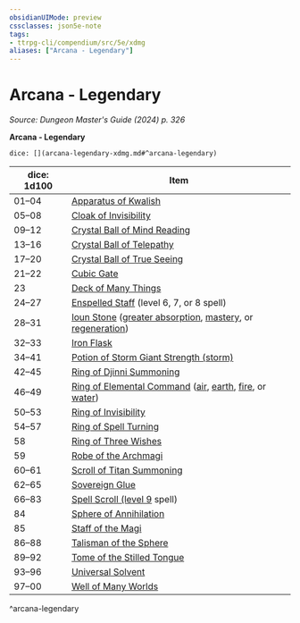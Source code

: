```yaml
---
obsidianUIMode: preview
cssclasses: json5e-note
tags:
- ttrpg-cli/compendium/src/5e/xdmg
aliases: ["Arcana - Legendary"]
---
```

# Arcana - Legendary
*Source: Dungeon Master's Guide (2024) p. 326* 

**Arcana - Legendary**

`dice: [](arcana-legendary-xdmg.md#^arcana-legendary)`

| dice: 1d100 | Item |
|-------------|------|
| 01–04 | [Apparatus of Kwalish](Misc%20Files/CLI/compendium/items/apparatus-of-kwalish-xdmg.md) |
| 05–08 | [Cloak of Invisibility](Misc%20Files/CLI/compendium/items/cloak-of-invisibility-xdmg.md) |
| 09–12 | [Crystal Ball of Mind Reading](Misc%20Files/CLI/compendium/items/crystal-ball-of-mind-reading-xdmg.md) |
| 13–16 | [Crystal Ball of Telepathy](Misc%20Files/CLI/compendium/items/crystal-ball-of-telepathy-xdmg.md) |
| 17–20 | [Crystal Ball of True Seeing](Misc%20Files/CLI/compendium/items/crystal-ball-of-true-seeing-xdmg.md) |
| 21–22 | [Cubic Gate](Misc%20Files/CLI/compendium/items/cubic-gate-xdmg.md) |
| 23 | [Deck of Many Things](Misc%20Files/CLI/compendium/items/deck-of-many-things-xdmg.md) |
| 24–27 | [Enspelled Staff](Misc%20Files/CLI/compendium/items/enspelled-staff-xdmg.md) (level 6, 7, or 8 spell) |
| 28–31 | [Ioun Stone](Misc%20Files/CLI/compendium/items/ioun-stone-xdmg.md) ([greater absorption](Misc%20Files/CLI/compendium/items/ioun-stone-greater-absorption-xdmg.md), [mastery](Misc%20Files/CLI/compendium/items/ioun-stone-mastery-xdmg.md), or [regeneration](Misc%20Files/CLI/compendium/items/ioun-stone-regeneration-xdmg.md)) |
| 32–33 | [Iron Flask](Misc%20Files/CLI/compendium/items/iron-flask-xdmg.md) |
| 34–41 | [Potion of Storm Giant Strength (storm)](Misc%20Files/CLI/compendium/items/potion-of-storm-giant-strength-xdmg.md) |
| 42–45 | [Ring of Djinni Summoning](Misc%20Files/CLI/compendium/items/ring-of-djinni-summoning-xdmg.md) |
| 46–49 | [Ring of Elemental Command](Misc%20Files/CLI/compendium/items/ring-of-elemental-command-xdmg.md) ([air](Misc%20Files/CLI/compendium/items/ring-of-elemental-command-air-xdmg.md), [earth](Misc%20Files/CLI/compendium/items/ring-of-elemental-command-earth-xdmg.md), [fire](Misc%20Files/CLI/compendium/items/ring-of-elemental-command-fire-xdmg.md), or [water](Misc%20Files/CLI/compendium/items/ring-of-elemental-command-water-xdmg.md)) |
| 50–53 | [Ring of Invisibility](Misc%20Files/CLI/compendium/items/ring-of-invisibility-xdmg.md) |
| 54–57 | [Ring of Spell Turning](Misc%20Files/CLI/compendium/items/ring-of-spell-turning-xdmg.md) |
| 58 | [Ring of Three Wishes](Misc%20Files/CLI/compendium/items/ring-of-three-wishes-xdmg.md) |
| 59 | [Robe of the Archmagi](Misc%20Files/CLI/compendium/items/robe-of-the-archmagi-xdmg.md) |
| 60–61 | [Scroll of Titan Summoning](Misc%20Files/CLI/compendium/items/scroll-of-titan-summoning-xdmg.md) |
| 62–65 | [Sovereign Glue](Misc%20Files/CLI/compendium/items/sovereign-glue-xdmg.md) |
| 66–83 | [Spell Scroll (level 9](Misc%20Files/CLI/compendium/items/spell-scroll-level-9-xdmg.md) spell) |
| 84 | [Sphere of Annihilation](Misc%20Files/CLI/compendium/items/sphere-of-annihilation-xdmg.md) |
| 85 | [Staff of the Magi](Misc%20Files/CLI/compendium/items/staff-of-the-magi-xdmg.md) |
| 86–88 | [Talisman of the Sphere](Misc%20Files/CLI/compendium/items/talisman-of-the-sphere-xdmg.md) |
| 89–92 | [Tome of the Stilled Tongue](Misc%20Files/CLI/compendium/items/tome-of-the-stilled-tongue-xdmg.md) |
| 93–96 | [Universal Solvent](Misc%20Files/CLI/compendium/items/universal-solvent-xdmg.md) |
| 97–00 | [Well of Many Worlds](Misc%20Files/CLI/compendium/items/well-of-many-worlds-xdmg.md) |
^arcana-legendary